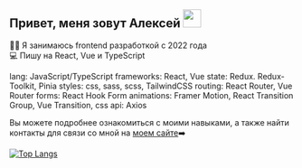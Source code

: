 ## Привет, меня зовут Алексей <img src="https://github.com/blackcater/blackcater/raw/main/images/Hi.gif" height="32"/></h1>

👨‍💻 Я занимаюсь frontend разработкой с 2022 года<br/>
💻 Пишу на React, Vue и TypeScript<br/>

lang: JavaScript/TypeScript
frameworks: React, Vue
state: Redux. Redux-Toolkit, Pinia
styles: css, sass, scss, TailwindCSS
routing: React Router, Vue Router
forms: React Hook Form
animations: Framer Motion, React Transition Group, Vue Transition, css
api: Axios

Вы можете подробнее ознакомиться с моими навыками, а также найти контакты для связи со мной на [моем сайте](https://alexey-hohlov.github.io/)➡️ 

[![Top Langs](https://github-readme-stats.vercel.app/api/top-langs/?username=alexey-hohlov&layout=compact)](https://github.com/anuraghazra/github-readme-stats)
